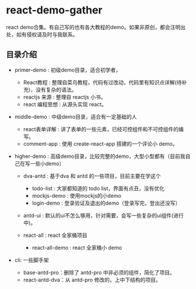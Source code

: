 # react-demo-gather

react demo合集。有自己写的也有各大教程的demo。如果非原创，都会注明出处，如有侵权请及时与我联系。

## 目录介绍

 - primer-demo : 初级demo目录，适合初学者，
   
    - React教程 : 整理自菜鸟教程，代码有过改动，代码里有知识点详解(待补充)，没有复杂的语法。
    - reactjs 来源 : 整理自 reactjs 小书。
    - react 编程思想 : 从源头实现 react。
 
 - middle-demo : 中级demo目录，适合有一定基础的人
   
    - react表单详解 : 讲了表单的一些元素，已经可控组件和不可控组件的编写。
    - comment-app : 使用 create-react-app 搭建的一个评论小 demo。

 
 - higher-demo : 高级demo目录，比较完整的demo，大型小型都有（目前我自己在写一些小demo）
   
    - dva-antd : 基于dva 和 antd 的一些项目，目前主要在学这个
       
        - todo-list : 大家都知道的 todo list，界面有点丑，没有优化
        - mockjs-demo : 使用mockjs的小demo
        - login-demo : 登录验证及退出的demo（登录写完，登出还没写）
        
    - antd-ui : 默认的ui不怎么够用，针对需要，会写一些复杂的ui组件(进行中)。

    - react-all : react 全家桶项目
        - react-all-demo : react 全家桶小 demo 
        
- cli: 一些脚手架
    - base-antd-pro：删除了 antd-pro 中非必须的组件，简化了项目。
    - react-antd-dva：从 antd-pro 修改的，上中下结构的项目。

